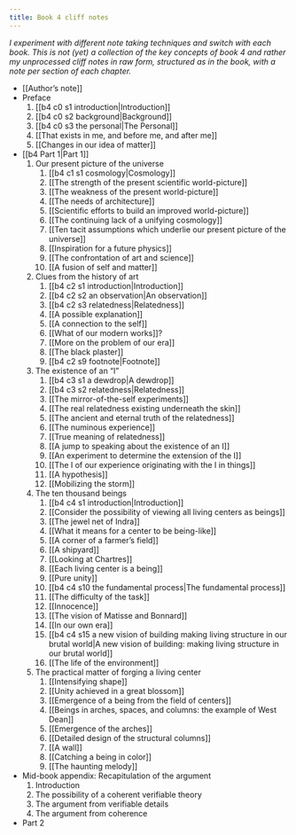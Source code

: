 ```yaml
---
title: Book 4 cliff notes
---
```


*I experiment with different note taking techniques and switch with each book. This is not (yet) a collection of the key concepts of book 4 and rather my unprocessed cliff notes in raw form, structured as in the book, with a note per section of each chapter.*

* [[Author’s note]]
* Preface
	1. [[b4 c0 s1 introduction|Introduction]]
	2. [[b4 c0 s2 background|Background]]
	3. [[b4 c0 s3 the personal|The Personal]]
	4. [[That exists in me, and before me, and after me]]
	5. [[Changes in our idea of matter]]
* [[b4 Part 1|Part 1]]
	1. Our present picture of the universe
		1. [[b4 c1 s1 cosmology|Cosmology]]
		2. [[The strength of the present scientific world-picture]]
		3. [[The weakness of the present world-picture]]
		4. [[The needs of architecture]]
		5. [[Scientific efforts to build an improved world-picture]]
		6. [[The continuing lack of a unifying cosmology]]
		7. [[Ten tacit assumptions which underlie our present picture of the universe]]
		8. [[Inspiration for a future physics]]
		9. [[The confrontation of art and science]]
		10. [[A fusion of self and matter]]
	2. Clues from the history of art
		1. [[b4 c2 s1 introduction|Introduction]]
		2. [[b4 c2 s2 an observation|An observation]]
		3. [[b4 c2 s3 relatedness|Relatedness]]
		4. [[A possible explanation]]
		5. [[A connection to the self]]
		6. [[What of our modern works]]?
		7. [[More on the problem of our era]]
		8. [[The black plaster]]
		9. [[b4 c2 s9 footnote|Footnote]]
	3. The existence of an “I”
		1. [[b4 c3 s1 a dewdrop|A dewdrop]]
		2. [[b4 c3 s2 relatedness|Relatedness]]
		3. [[The mirror-of-the-self experiments]]
		4. [[The real relatedness existing underneath the skin]]
		5. [[The ancient and eternal truth of the relatedness]]
		6. [[The numinous experience]]
		7. [[True meaning of relatedness]]
		8. [[A jump to speaking about the existence of an I]]
		9. [[An experiment to determine the extension of the I]]
		10. [[The I of our experience originating with the I in things]]
		11. [[A hypothesis]]
		12. [[Mobilizing the storm]]
	4. The ten thousand beings
		1. [[b4 c4 s1 introduction|Introduction]]
		2. [[Consider the possibility of viewing all living centers as beings]]
		3. [[The jewel net of Indra]]
		4. [[What it means for a center to be being-like]]
		5. [[A corner of a farmer’s field]]
		6. [[A shipyard]]
		7. [[Looking at Chartres]]
		8. [[Each living center is a being]]
		9. [[Pure unity]]
		10. [[b4 c4 s10 the fundamental process|The fundamental process]]
		11. [[The difficulty of the task]]
		12. [[Innocence]]
		13. [[The vision of Matisse and Bonnard]]
		14. [[In our own era]]
		15. [[b4 c4 s15 a new vision of building making living structure in our brutal world|A new vision of building: making living structure in our brutal world]]
		16. [[The life of the environment]]
	5. The practical matter of forging a living center
		1. [[Intensifying shape]]
		2. [[Unity achieved in a great blossom]]
		3. [[Emergence of a being from the field of centers]]
		4. [[Beings in arches, spaces, and columns: the example of West Dean]]
		5. [[Emergence of the arches]]
		6. [[Detailed design of the structural columns]]
		7. [[A wall]]
		8. [[Catching a being in color]]
		9. [[The haunting melody]]
* Mid-book appendix: Recapitulation of the argument
	1. Introduction
	2. The possibility of a coherent verifiable theory
	3. The argument from verifiable details
	4. The argument from coherence
* Part 2